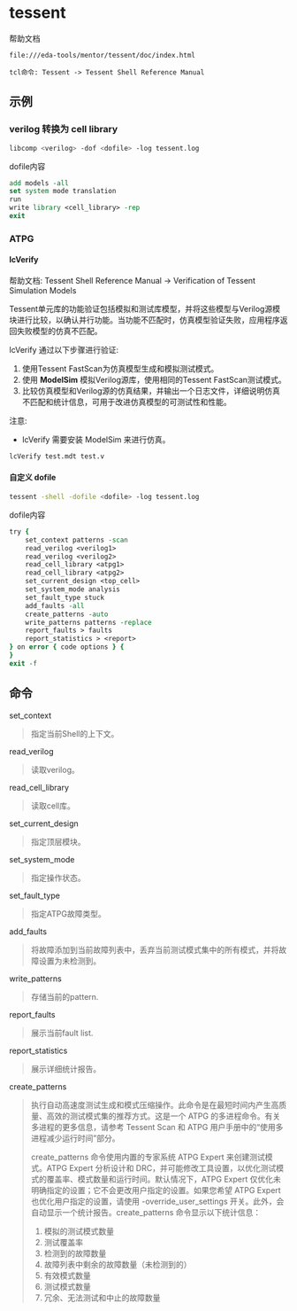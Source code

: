 
# tessent

帮助文档

```text
file:///eda-tools/mentor/tessent/doc/index.html

tcl命令: Tessent -> Tessent Shell Reference Manual
```

## 示例

### verilog 转换为 cell library

```bash
libcomp <verilog> -dof <dofile> -log tessent.log
```

dofile内容

```tcl
add models -all
set system mode translation
run
write library <cell_library> -rep
exit
```

### ATPG

#### lcVerify

帮助文档: Tessent Shell Reference Manual -> Verification of Tessent Simulation Models

Tessent单元库的功能验证包括模拟和测试库模型，并将这些模型与Verilog源模块进行比较，以确认并行功能。当功能不匹配时，仿真模型验证失败，应用程序返回失败模型的仿真不匹配。

lcVerify 通过以下步骤进行验证:

1. 使用Tessent FastScan为仿真模型生成和模拟测试模式。
2. 使用 **ModelSim** 模拟Verilog源库，使用相同的Tessent FastScan测试模式。
3. 比较仿真模型和Verilog源的仿真结果，并输出一个日志文件，详细说明仿真不匹配和统计信息，可用于改进仿真模型的可测试性和性能。

注意:

* lcVerify 需要安装 ModelSim 来进行仿真。

```bash
lcVerify test.mdt test.v
```

#### 自定义 dofile

```bash
tessent -shell -dofile <dofile> -log tessent.log
```

dofile内容

```tcl
try {
    set_context patterns -scan
    read_verilog <verilog1>
    read_verilog <verilog2>
    read_cell_library <atpg1>
    read_cell_library <atpg2>
    set_current_design <top_cell>
    set_system_mode analysis
    set_fault_type stuck
    add_faults -all
    create_patterns -auto
    write_patterns patterns -replace
    report_faults > faults
    report_statistics > <report>
} on error { code options } {
}
exit -f
```

## 命令

set_context

> 指定当前Shell的上下文。

read_verilog

> 读取verilog。

read_cell_library

> 读取cell库。

set_current_design

> 指定顶层模块。

set_system_mode

> 指定操作状态。

set_fault_type

> 指定ATPG故障类型。

add_faults

> 将故障添加到当前故障列表中，丢弃当前测试模式集中的所有模式，并将故障设置为未检测到。

write_patterns

> 存储当前的pattern.

report_faults

> 展示当前fault list.

report_statistics

> 展示详细统计报告。

create_patterns

> 执行自动高速度测试生成和模式压缩操作。此命令是在最短时间内产生高质量、高效的测试模式集的推荐方式。这是一个 ATPG 的多进程命令。有关多进程的更多信息，请参考 Tessent Scan 和 ATPG 用户手册中的“使用多进程减少运行时间”部分。
>
> create_patterns 命令使用内置的专家系统 ATPG Expert 来创建测试模式。ATPG Expert 分析设计和 DRC，并可能修改工具设置，以优化测试模式的覆盖率、模式数量和运行时间。默认情况下，ATPG Expert 仅优化未明确指定的设置；它不会更改用户指定的设置。如果您希望 ATPG Expert 也优化用户指定的设置，请使用 -override_user_settings 开关。此外，会自动显示一个统计报告。create_patterns 命令显示以下统计信息：
>
> 1. 模拟的测试模式数量
> 2. 测试覆盖率
> 3. 检测到的故障数量
> 4. 故障列表中剩余的故障数量（未检测到的）
> 5. 有效模式数量
> 6. 测试模式数量
> 7. 冗余、无法测试和中止的故障数量

